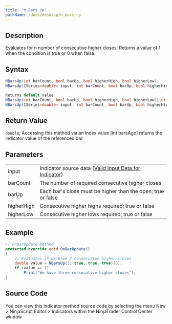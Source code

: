 ```yaml
---
title: "n Bars Up"
pathName: /docs/desktop/n_bars_up
---
```


## Description

Evaluates for n number of consecutive higher closes. Returns a value of 1 when the condition is true or 0 when false.

## Syntax

```csharp
NBarsUp(int barCount, bool barUp, bool higherHigh, bool higherLow)
NBarsUp(ISeries<double> input, int barCount, bool barUp, bool higherHigh, bool higherLow)

Returns default value
NBarsUp(int barCount, bool barUp, bool higherHigh, bool higherLow)[int barsAgo]
NBarsUp(ISeries<double> input, int barCount, bool barUp, bool higherHigh, bool higherLow)[int barsAgo]
```

## Return Value

`double`; Accessing this method via an index value [int barsAgo] returns the indicator value of the referenced bar.

## Parameters

|  |  |
| --- | --- |
| input | Indicator source data ([Valid Input Data for Indicator](/docs/desktop/valid_input_data_for_indicator)) |
| barCount | The number of required consecutive higher closes |
| barUp | Each bar's close must be higher than the open; true or false |
| higherHigh | Consecutive higher highs required; true or false |
| higherLow | Consecutive higher lows required; true or false |

## Example

```csharp
// OnBarUpdate method
protected override void OnBarUpdate()
{
    // Evaluates if we have 3 consecutive higher closes
    double value = NBarsUp(3, true, true, true)[0];
    if (value == 1)
        Print("We have three consecutive higher closes");
}
```

## Source Code

You can view this indicator method source code by selecting the menu New > NinjaScript Editor > Indicators within the NinjaTrader Control Center window.
